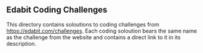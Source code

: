 ## Edabit Coding Challenges

This directory contains soloutions to coding challenges from https://edabit.com/challenges.
Each coding soloution bears the same name as the challenge from the website and contains a direct link to it in its description.
